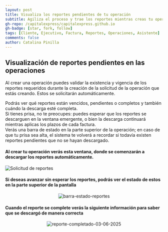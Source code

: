 ```yaml
---
layout: post
title: Visualiza los reportes pendientes de tu operación
subtitle: Agiliza el proceso y trae los reportes mientras creas tu operación
gh-repo: /capitalexpress/capitalexpress.github.io
gh-badge: [star, fork, follow]
tags: [Cliente, Ejecutivo, Factura, Reportes, Operaciones, Asistente]
comments: false
author: Catalina Pinilla
---
```


## Visualización de reportes pendientes en las operaciones

Al crear una operación puedes validar la existencia y vigencia de los reportes requeridos durante la creación de la solicitud de la operación que estás creando. Estos se solicitarán automáticamente.

Podrás ver qué reportes están vencidos, pendientes o completos y también cuándo la descarga esté completa.  
Si tienes prisa, no te preocupes: puedes esperar que los reportes se descarguen en la ventana emergente, o bien la descarga continuará mientras aplicas los plazos de cada factura.  
Verás una barra de estado en la parte superior de la operación; en caso de que tu prisa sea alta, el sistema te volverá a recordar si todavía existen reportes pendientes que no se hayan descargado.

#### Al crear tu operación verás esta ventana, donde se comenzarán a descargar los reportes automáticamente.

![Solicitud de reportes](https://cdn.capitalexpress.cl/img/solicitud-reportes-06-2025.jpg)

#### Si deseas avanzar sin esperar los reportes, podrás ver el estado de estos en la parte superior de la pantalla

<p align="center">
  <img src="https://cdn.capitalexpress.cl/img/barra-estado-reportes.jpg" alt="barra-estado-reportes">
</p>

#### Cuando el reporte se complete verás la siguiente información para saber que se descargó de manera correcta

<p align="center">
  <img src="https://cdn.capitalexpress.cl/img/reporte-completado-03-06-2025.jpg" alt="reporte-completado-03-06-2025">
</p>
